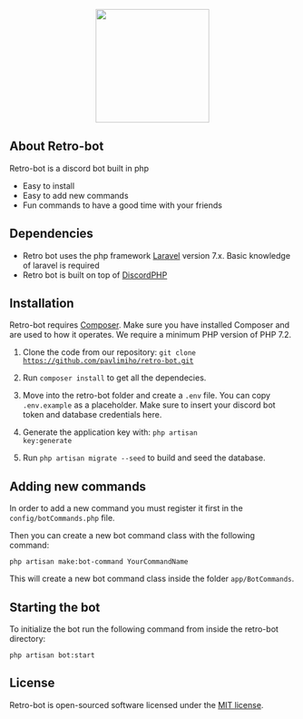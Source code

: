 <p align="center"><img src="https://media.discordapp.net/attachments/376076464279388165/746702732077039626/YouTube_Profile_Picture.png" width="200"></p>

## About Retro-bot

Retro-bot is a discord bot built in php

- Easy to install
- Easy to add new commands
- Fun commands to have a good time with your friends

## Dependencies

- Retro bot uses the php framework [Laravel](https://laravel.com/docs/7.x/installation) version 7.x. Basic knowledge of laravel is required
- Retro bot is built on top of [DiscordPHP](https://github.com/teamreflex/DiscordPHP)

## Installation

Retro-bot requires [Composer](https://getcomposer.org). Make sure you have installed Composer and are used to how it operates. We require a minimum PHP version of PHP 7.2.

1. Clone the code from our repository: <code>git clone https://github.com/pavlimiho/retro-bot.git</code>

2. Run <code>composer install</code> to get all the dependecies.

3. Move into the retro-bot folder and create a <code>.env</code> file. You can copy <code>.env.example</code> as a placeholder. Make sure to insert your discord bot token and database credentials here.

4. Generate the application key with: <code>php artisan key:generate</code>

5. Run <code>php artisan migrate --seed</code> to build and seed the database.

## Adding new commands

In order to add a new command you must register it first in the <code>config/botCommands.php</code> file.

Then you can create a new bot command class with the following command:

<code>php artisan make:bot-command YourCommandName</code>

This will create a new bot command class inside the folder <code>app/BotCommands</code>.

## Starting the bot

To initialize the bot run the following command from inside the retro-bot directory:

<code>php artisan bot:start</code>

## License

Retro-bot is open-sourced software licensed under the [MIT license](https://github.com/pavlimiho/retro-bot/blob/master/LICENSE).
